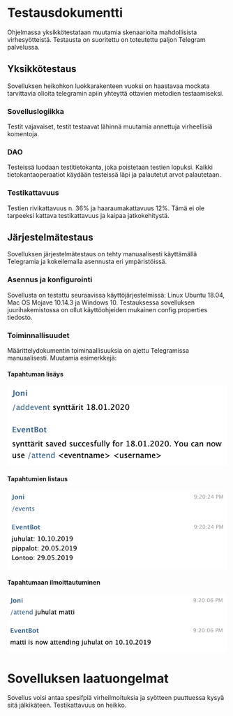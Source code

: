 # Testausdokumentti

Ohjelmassa yksikkötestataan muutamia skenaarioita mahdollisista virhesyötteistä.
Testausta on suoritettu on toteutettu paljon Telegram palvelussa. 

## Yksikkötestaus
Sovelluksen heikohkon luokkarakenteen vuoksi on haastavaa mockata
tarvittavia olioita telegramin apiin yhteyttä ottavien metodien testaamiseksi.

### Sovelluslogiikka
Testit vajavaiset, testit testaavat lähinnä muutamia annettuja virheellisiä komentoja.

### DAO
Testeissä luodaan testitietokanta, joka poistetaan testien lopuksi. 
Kaikki tietokantaoperaatiot käydään testeissä läpi ja palautetut arvot palautetaan.

### Testikattavuus
Testien rivikattavuus n. 36% ja haaraumakattavuus 12%. 
Tämä ei ole tarpeeksi kattava testikattavuus ja kaipaa jatkokehitystä.

## Järjestelmätestaus
Sovelluksen järjestelmätestaus on tehty manuaalisesti käyttämällä Telegramia ja kokeilemalla asennusta eri ympäristöissä.

### Asennus ja konfigurointi
Sovellusta on testattu seuraavissa käyttöjärjestelmissä: Linux Ubuntu 18.04, Mac OS Mojave 10.14.3 ja Windows 10. 
Testauksessa sovelluksen juurihakemistossa on ollut käyttöohjeiden mukainen config.properties tiedosto.

### Toiminnallisuudet
Määrittelydokumentin toiminaallisuuksia on ajettu Telegramissa manuaalisesti.
Muutamia esimerkkejä:

#### Tapahtuman lisäys
![tapahtuman lisäys](https://github.com/jonitaajamo/ot-harjoitustyo/raw/master/dokumentaatio/kuvat/addevent.png)

#### Tapahtumien listaus
![tapahtumien listaus](https://github.com/jonitaajamo/ot-harjoitustyo/raw/master/dokumentaatio/kuvat/events.png)

#### Tapahtumaan ilmoittautuminen
![tapahtumaan ilmoittautuminen](https://github.com/jonitaajamo/ot-harjoitustyo/raw/master/dokumentaatio/kuvat/attend.png)

# Sovelluksen laatuongelmat
Sovellus voisi antaa spesifpiä virheilmoituksia ja syötteen puuttuessa kysyä sitä jälkikäteen.
Testikattavuus on heikko.
